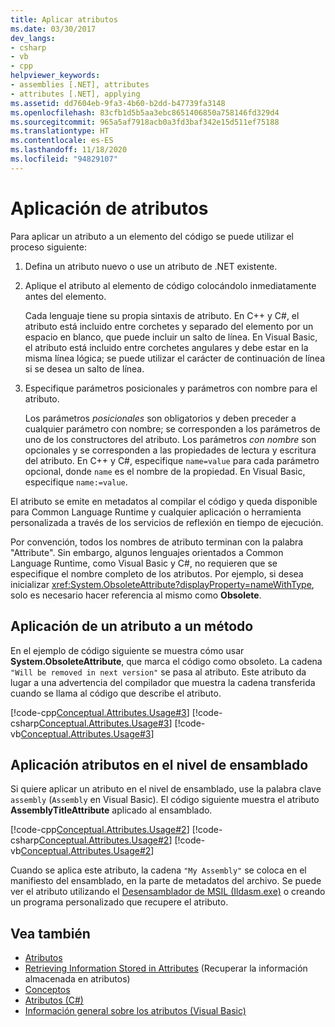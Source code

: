 ```yaml
---
title: Aplicar atributos
ms.date: 03/30/2017
dev_langs:
- csharp
- vb
- cpp
helpviewer_keywords:
- assemblies [.NET], attributes
- attributes [.NET], applying
ms.assetid: dd7604eb-9fa3-4b60-b2dd-b47739fa3148
ms.openlocfilehash: 83cfb1d5b5aa3ebc8651406850a758146fd329d4
ms.sourcegitcommit: 965a5af7918acb0a3fd3baf342e15d511ef75188
ms.translationtype: HT
ms.contentlocale: es-ES
ms.lasthandoff: 11/18/2020
ms.locfileid: "94829107"
---
```

# <a name="apply-attributes"></a>Aplicación de atributos

Para aplicar un atributo a un elemento del código se puede utilizar el proceso siguiente:

1. Defina un atributo nuevo o use un atributo de .NET existente.

2. Aplique el atributo al elemento de código colocándolo inmediatamente antes del elemento.

     Cada lenguaje tiene su propia sintaxis de atributo. En C++ y C#, el atributo está incluido entre corchetes y separado del elemento por un espacio en blanco, que puede incluir un salto de línea. En Visual Basic, el atributo está incluido entre corchetes angulares y debe estar en la misma línea lógica; se puede utilizar el carácter de continuación de línea si se desea un salto de línea.

3. Especifique parámetros posicionales y parámetros con nombre para el atributo.

     Los parámetros *posicionales* son obligatorios y deben preceder a cualquier parámetro con nombre; se corresponden a los parámetros de uno de los constructores del atributo. Los parámetros *con nombre* son opcionales y se corresponden a las propiedades de lectura y escritura del atributo. En C++ y C#, especifique `name=value` para cada parámetro opcional, donde `name` es el nombre de la propiedad. En Visual Basic, especifique `name:=value`.

 El atributo se emite en metadatos al compilar el código y queda disponible para Common Language Runtime y cualquier aplicación o herramienta personalizada a través de los servicios de reflexión en tiempo de ejecución.

 Por convención, todos los nombres de atributo terminan con la palabra "Attribute". Sin embargo, algunos lenguajes orientados a Common Language Runtime, como Visual Basic y C#, no requieren que se especifique el nombre completo de los atributos. Por ejemplo, si desea inicializar <xref:System.ObsoleteAttribute?displayProperty=nameWithType>, solo es necesario hacer referencia al mismo como **Obsolete**.

## <a name="apply-an-attribute-to-a-method"></a>Aplicación de un atributo a un método

 En el ejemplo de código siguiente se muestra cómo usar **System.ObsoleteAttribute**, que marca el código como obsoleto. La cadena `"Will be removed in next version"` se pasa al atributo. Este atributo da lugar a una advertencia del compilador que muestra la cadena transferida cuando se llama al código que describe el atributo.

 [!code-cpp[Conceptual.Attributes.Usage#3](../../../samples/snippets/cpp/VS_Snippets_CLR/conceptual.attributes.usage/cpp/source1.cpp#3)]
 [!code-csharp[Conceptual.Attributes.Usage#3](../../../samples/snippets/csharp/VS_Snippets_CLR/conceptual.attributes.usage/cs/source1.cs#3)]
 [!code-vb[Conceptual.Attributes.Usage#3](../../../samples/snippets/visualbasic/VS_Snippets_CLR/conceptual.attributes.usage/vb/source1.vb#3)]

## <a name="apply-attributes-at-the-assembly-level"></a>Aplicación atributos en el nivel de ensamblado

 Si quiere aplicar un atributo en el nivel de ensamblado, use la palabra clave `assembly` (`Assembly` en Visual Basic). El código siguiente muestra el atributo **AssemblyTitleAttribute** aplicado al ensamblado.

 [!code-cpp[Conceptual.Attributes.Usage#2](../../../samples/snippets/cpp/VS_Snippets_CLR/conceptual.attributes.usage/cpp/source1.cpp#2)]
 [!code-csharp[Conceptual.Attributes.Usage#2](../../../samples/snippets/csharp/VS_Snippets_CLR/conceptual.attributes.usage/cs/source1.cs#2)]
 [!code-vb[Conceptual.Attributes.Usage#2](../../../samples/snippets/visualbasic/VS_Snippets_CLR/conceptual.attributes.usage/vb/source1.vb#2)]

 Cuando se aplica este atributo, la cadena `"My Assembly"` se coloca en el manifiesto del ensamblado, en la parte de metadatos del archivo. Se puede ver el atributo utilizando el [Desensamblador de MSIL (Ildasm.exe)](../../framework/tools/ildasm-exe-il-disassembler.md) o creando un programa personalizado que recupere el atributo.

## <a name="see-also"></a>Vea también

- [Atributos](index.md)
- [Retrieving Information Stored in Attributes](retrieving-information-stored-in-attributes.md) (Recuperar la información almacenada en atributos)
- [Conceptos](/cpp/windows/attributed-programming-concepts)
- [Atributos (C#)](../../csharp/programming-guide/concepts/attributes/index.md)
- [Información general sobre los atributos (Visual Basic)](../../visual-basic/programming-guide/concepts/attributes/index.md)
